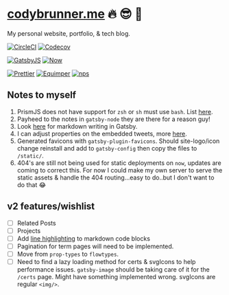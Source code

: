 # [codybrunner.me](https://codybrunner.me) :fire: :sunglasses: :metal:

My personal website, portfolio, & tech blog.

[![CircleCI](https://img.shields.io/circleci/project/github/rockchalkwushock/how-to-open-source.svg?style=flat-square)](https://circleci.com/gh/rockchalkwushock/codybrunner.rocks)
[![Codecov](https://img.shields.io/codecov/c/github/rockchalkwushock/how-to-open-source.svg?style=flat-square)](https://codecov.io/gh/rockchalkwushock/codybrunner.rocks)

[![GatsbyJS](https://img.shields.io/badge/built%20with-gatsbyjs-9D7CBF.svg?style=flat-square)](https://gatsbyjs.org)
[![Now](https://img.shields.io/badge/deployed%20with-now--cli-orange.svg?style=flat-square)](https://github.com/zeit/now-cli)

[![Prettier](https://img.shields.io/badge/styled_with-prettier-ff69b4.svg?style=flat-square)](https://github.com/prettier/prettier)
[![Equimper](https://img.shields.io/badge/code%20style-equimper-blue.svg?style=flat-square)](https://github.com/EQuimper/eslint-config-equimper)
[![nps](https://img.shields.io/badge/scripts%20run%20with-nps-blue.svg?style=flat-square)](https://github.com/kentcdodds/nps)

## Notes to myself

1. PrismJS does not have support for `zsh` or `sh` must use `bash`. List [here](http://prismjs.com/#languages-list).
2. Payheed to the notes in `gatsby-node` they are there for a reason guy!
3. Look [here](https://using-remark.gatsbyjs.org/hello-world-kitchen-sink/) for markdown writing in Gatsby.
4. I can adjust properties on the embedded tweets, more [here](https://dev.twitter.com/web/embedded-tweets/parameters).
5. Generated favicons with `gatsby-plugin-favicons`. Should site-logo/icon change reinstall and add to `gatsby-config` then copy the files to `/static/`.
6. 404's are still not being used for static deployments on `now`, updates are coming to correct this. For now I could make my own server to serve the static assets & handle the 404 routing...easy to do..but I don't want to do that :joy:

## v2 features/wishlist

* [ ] Related Posts
* [ ] Projects
* [ ] Add [line highlighting](https://www.gatsbyjs.org/packages/gatsby-remark-prismjs/#implementation-notes) to markdown code blocks
* [ ] Pagination for term pages will need to be implemented.
* [ ] Move from `prop-types` to `flowtypes`.
* [ ] Need to find a lazy loading method for certs & svgIcons to help performance issues. `gatsby-image` should be taking care of it for the `/certs` page. Might have something implemented wrong. svgIcons are regular `<img/>`.
